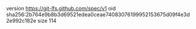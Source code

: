 version https://git-lfs.github.com/spec/v1
oid sha256:2b764e9b8b3d69521edea0ceae74083076199952153675d09f4e3d2e992c182e
size 114

